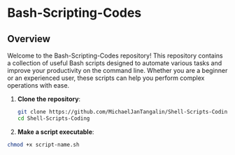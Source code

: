 # Bash-Scripting-Codes

## Overview
Welcome to the Bash-Scripting-Codes repository! This repository contains a collection of useful Bash scripts designed to automate various tasks and improve your productivity on the command line. Whether you are a beginner or an experienced user, these scripts can help you perform complex operations with ease.

1. **Clone the repository**:
   ```bash
   git clone https://github.com/MichaelJanTangalin/Shell-Scripts-Coding.git
   cd Shell-Scripts-Coding

2. **Make a script executable**:
  ```bash
chmod +x script-name.sh
